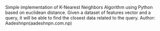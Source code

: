 Simple implementation of K-Nearest Neighbors Algorithm using Python based on euclidean distance.
Given a dataset of features vector and a query, it will be able to find the closest data related to the query.
Author: Aadeshnpn(aadeshnpn.com.np)
